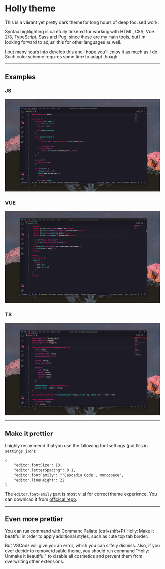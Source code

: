 # Holly theme

This is a vibrant yet pretty dark theme for long hours of deep focused work.  

Syntax highlighting is carefully tinkered for working with HTML, CSS, Vue 2/3, TypeScript, Sass and Pug, since these are my main tools, but I'm looking forward to adjust this for other languages as well. 

I put many hours into develop this and I hope you'll enjoy it as much as I do. Such color scheme requires some time to adapt though. 

---

## Examples

### JS
![JS Syntax](./js.png)
### VUE
![Vue Syntax](./vue.png)
### TS
![TS Syntax](./ts.png)

---

## Make it prettier

I highly recommend that you use the following font settings (put this in ```settings.json```):
```
{
    "editor.fontSize": 13,
    "editor.letterSpacing": 0.1,
    "editor.fontFamily": "'Cascadia Code', monospace",
    "editor.lineHeight": 22
}
```

The ```editor.fontFamily``` part is most vital for correct theme experience. You can download it from [officical repo](https://github.com/microsoft/cascadia-code).

---
## Even more prettier

You can run command with Command Pallate (ctrl+shift+P) Holly: Make it beatiful in order to apply additional styles, such as cute top tab border. 

But VSCode will give you an error, which you can safely dismiss.
Also, if you ever decide to remove/disable theme, you should run command "Holly: Unmake it beautiful" to disable all cosmetics and prevent them from overwriting other extensions.


